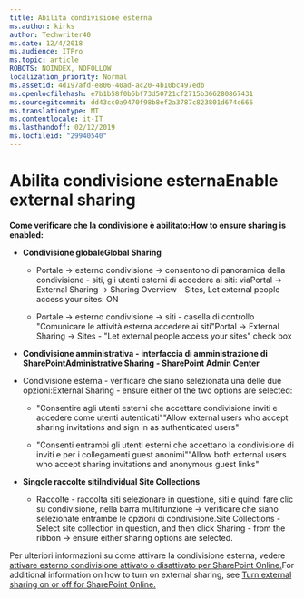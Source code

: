 ```yaml
---
title: Abilita condivisione esterna
ms.author: kirks
author: Techwriter40
ms.date: 12/4/2018
ms.audience: ITPro
ms.topic: article
ROBOTS: NOINDEX, NOFOLLOW
localization_priority: Normal
ms.assetid: 4d197afd-e806-40ad-ac20-4b10bc497edb
ms.openlocfilehash: e7b1b58f0b5bf73d50721cf2715b366280867431
ms.sourcegitcommit: dd43cc0a9470f98b8ef2a3787c823801d674c666
ms.translationtype: MT
ms.contentlocale: it-IT
ms.lasthandoff: 02/12/2019
ms.locfileid: "29940540"
---
```

# <a name="enable-external-sharing"></a><span data-ttu-id="6fee4-102">Abilita condivisione esterna</span><span class="sxs-lookup"><span data-stu-id="6fee4-102">Enable external sharing</span></span>

 <span data-ttu-id="6fee4-103">**Come verificare che la condivisione è abilitato:**</span><span class="sxs-lookup"><span data-stu-id="6fee4-103">**How to ensure sharing is enabled:**</span></span>
  
- <span data-ttu-id="6fee4-104">**Condivisione globale**</span><span class="sxs-lookup"><span data-stu-id="6fee4-104">**Global Sharing**</span></span>
    
  - <span data-ttu-id="6fee4-105">Portale -\> esterno condivisione -\> consentono di panoramica della condivisione - siti, gli utenti esterni di accedere ai siti: via</span><span class="sxs-lookup"><span data-stu-id="6fee4-105">Portal -\> External Sharing -\> Sharing Overview - Sites, Let external people access your sites: ON</span></span>
    
  - <span data-ttu-id="6fee4-106">Portale -\> esterno condivisione -\> siti - casella di controllo "Comunicare le attività esterna accedere ai siti"</span><span class="sxs-lookup"><span data-stu-id="6fee4-106">Portal -\> External Sharing -\> Sites - "Let external people access your sites" check box</span></span>
    
- <span data-ttu-id="6fee4-107">**Condivisione amministrativa - interfaccia di amministrazione di SharePoint**</span><span class="sxs-lookup"><span data-stu-id="6fee4-107">**Administrative Sharing - SharePoint Admin Center**</span></span>
    
- <span data-ttu-id="6fee4-108">Condivisione esterna - verificare che siano selezionata una delle due opzioni:</span><span class="sxs-lookup"><span data-stu-id="6fee4-108">External Sharing - ensure either of the two options are selected:</span></span>
    
  - <span data-ttu-id="6fee4-109">"Consentire agli utenti esterni che accettare condivisione inviti e accedere come utenti autenticati"</span><span class="sxs-lookup"><span data-stu-id="6fee4-109">"Allow external users who accept sharing invitations and sign in as authenticated users"</span></span>
    
  - <span data-ttu-id="6fee4-110">"Consenti entrambi gli utenti esterni che accettano la condivisione di inviti e per i collegamenti guest anonimi"</span><span class="sxs-lookup"><span data-stu-id="6fee4-110">"Allow both external users who accept sharing invitations and anonymous guest links"</span></span>
    
- <span data-ttu-id="6fee4-111">**Singole raccolte siti**</span><span class="sxs-lookup"><span data-stu-id="6fee4-111">**Individual Site Collections**</span></span>
    
  - <span data-ttu-id="6fee4-112">Raccolte - raccolta siti selezionare in questione, siti e quindi fare clic su condivisione, nella barra multifunzione -\> verificare che siano selezionate entrambe le opzioni di condivisione.</span><span class="sxs-lookup"><span data-stu-id="6fee4-112">Site Collections - Select site collection in question, and then click Sharing - from the ribbon -\> ensure either sharing options are selected.</span></span>
    
<span data-ttu-id="6fee4-113">Per ulteriori informazioni su come attivare la condivisione esterna, vedere [attivare esterno condivisione attivato o disattivato per SharePoint Online.](https://go.microsoft.com/fwlink/?linkid=2047681&amp;clcid=0x409)</span><span class="sxs-lookup"><span data-stu-id="6fee4-113">For additional information on how to turn on external sharing, see [Turn external sharing on or off for SharePoint Online.](https://go.microsoft.com/fwlink/?linkid=2047681&amp;clcid=0x409)</span></span>
  

